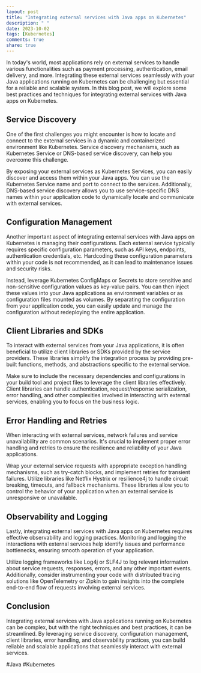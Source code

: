 ```yaml
---
layout: post
title: "Integrating external services with Java apps on Kubernetes"
description: " "
date: 2023-10-02
tags: [Kubernetes]
comments: true
share: true
---
```


In today's world, most applications rely on external services to handle various functionalities such as payment processing, authentication, email delivery, and more. Integrating these external services seamlessly with your Java applications running on Kubernetes can be challenging but essential for a reliable and scalable system. In this blog post, we will explore some best practices and techniques for integrating external services with Java apps on Kubernetes.

## Service Discovery

One of the first challenges you might encounter is how to locate and connect to the external services in a dynamic and containerized environment like Kubernetes. Service discovery mechanisms, such as Kubernetes Service or DNS-based service discovery, can help you overcome this challenge.

By exposing your external services as Kubernetes Services, you can easily discover and access them within your Java apps. You can use the Kubernetes Service name and port to connect to the services. Additionally, DNS-based service discovery allows you to use service-specific DNS names within your application code to dynamically locate and communicate with external services.

## Configuration Management

Another important aspect of integrating external services with Java apps on Kubernetes is managing their configurations. Each external service typically requires specific configuration parameters, such as API keys, endpoints, authentication credentials, etc. Hardcoding these configuration parameters within your code is not recommended, as it can lead to maintenance issues and security risks.

Instead, leverage Kubernetes ConfigMaps or Secrets to store sensitive and non-sensitive configuration values as key-value pairs. You can then inject these values into your Java applications as environment variables or as configuration files mounted as volumes. By separating the configuration from your application code, you can easily update and manage the configuration without redeploying the entire application.

## Client Libraries and SDKs

To interact with external services from your Java applications, it is often beneficial to utilize client libraries or SDKs provided by the service providers. These libraries simplify the integration process by providing pre-built functions, methods, and abstractions specific to the external service.

Make sure to include the necessary dependencies and configurations in your build tool and project files to leverage the client libraries effectively. Client libraries can handle authentication, request/response serialization, error handling, and other complexities involved in interacting with external services, enabling you to focus on the business logic.

## Error Handling and Retries

When interacting with external services, network failures and service unavailability are common scenarios. It's crucial to implement proper error handling and retries to ensure the resilience and reliability of your Java applications.

Wrap your external service requests with appropriate exception handling mechanisms, such as try-catch blocks, and implement retries for transient failures. Utilize libraries like Netflix Hystrix or resilience4j to handle circuit breaking, timeouts, and fallback mechanisms. These libraries allow you to control the behavior of your application when an external service is unresponsive or unavailable.

## Observability and Logging

Lastly, integrating external services with Java apps on Kubernetes requires effective observability and logging practices. Monitoring and logging the interactions with external services help identify issues and performance bottlenecks, ensuring smooth operation of your application.

Utilize logging frameworks like Log4j or SLF4J to log relevant information about service requests, responses, errors, and any other important events. Additionally, consider instrumenting your code with distributed tracing solutions like OpenTelemetry or Zipkin to gain insights into the complete end-to-end flow of requests involving external services.

## Conclusion

Integrating external services with Java applications running on Kubernetes can be complex, but with the right techniques and best practices, it can be streamlined. By leveraging service discovery, configuration management, client libraries, error handling, and observability practices, you can build reliable and scalable applications that seamlessly interact with external services.

#Java #Kubernetes